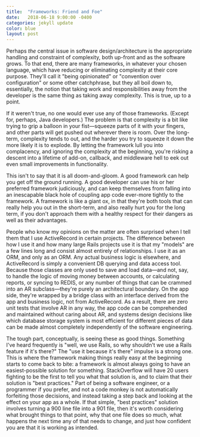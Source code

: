 ```yaml
---
title:  "Frameworks: Friend and Foe"
date:   2018-06-18 9:00:00 -0400
categories: jekyll update
color: blue
layout: post
---
```

Perhaps *the* central issue in software design/architecture is the appropriate handling and constraint of complexity, both up-front and as the software grows. To that end, there are many frameworks, in whatever your chosen language, which have reducing or eliminating complexity at their core purpose. They'll call it "being opinionated" or "convention over configuration" or some other catchphrase, but they all boil down to, essentially, the notion that taking work and responsibilities away from the developer is the same thing as taking away complexity. This is true, up to a point.

If it weren't true, no one would ever use any of those frameworks. (Except for, perhaps, Java developers.) The problem is that complexity is a bit like trying to grip a balloon in your fist—squeeze parts of it with your fingers, and other parts will get pushed out wherever there is room. Over the long-term, complexity tends to out, and the harder you try to squeeze it down the more likely it is to explode. By letting the framework lull you into complacency, and ignoring the complexity at the beginning, you're risking a descent into a lifetime of add-on, callback, and middleware hell to eek out even small improvements in functionality.

This isn't to say that it is all doom-and-gloom. A good framework can help you get off the ground running. A good developer can use his or her preferred framework judiciously, and can keep themselves from falling into an inescapable black hole of coupling app code ever-more tightly to the framework. A framework is like a giant ox, in that they're both tools that can really help you out in the short-term, and also really hurt you for the long term, if you don't approach them with a healthy respect for their dangers as well as their advantages.

People who know my opinions on the matter are often surprised when I tell them that I use ActiveRecord in certain projects. The difference between how I use it and how many large Rails projects use it is that my "models" are a few lines long and consist almost entirely of relationships. I use it as an ORM, and only as an ORM. Any actual business logic is elsewhere, and ActiveRecord is simply a convenient DB querying and data access tool. Because those classes are only used to save and load data—and not, say, to handle the logic of moving money between accounts, or calculating reports, or syncing to REDIS, or any number of things that can be crammed into an AR subclass—they're purely an architectural boundary. On the app side, they're wrapped by a bridge class with an interface derived from the app and business logic, not from ActiveRecord. As a result, there are zero unit tests that involve AR in any way, the app code can be comprehended and maintained without caring about AR, and systems design decisions like which database storage system is most efficient for different pieces of data can be made almost completely independently of the software engineering.

The tough part, conceptually, is seeing these as good things. Something I've heard frequently is "well, we use Rails, so why shouldn't we use a Rails feature if it's there?" The "use it because it's there" impulse is a strong one. This is where the framework making things really easy at the beginning starts to come back to bite: a framework is almost always going to have an easiest-possible solution for something. StackOverflow will have 20 users fighting to be the first to tell you what that solution is, and to claim that their solution is "best practices." Part of being a software engineer, or a programmer if you prefer, and not a code monkey is not automatically forfeiting those decisions, and instead taking a step back and looking at the effect on your app as a whole. If that simple, "best practices" solution involves turning a 900 line file into a 901 file, then it's worth considering what brought things to that point, why that one file does so much, what happens the next time any of that needs to change, and just how confident you are that it is working as intended.